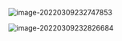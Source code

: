 ![image-20220309232747853](C:\Users\HOME\AppData\Roaming\Typora\typora-user-images\image-20220309232747853.png)

![image-20220309232826684](C:\Users\HOME\AppData\Roaming\Typora\typora-user-images\image-20220309232826684.png)